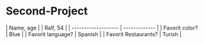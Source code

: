 # Second-Project

| Name, age |           | Ralf, 54      |
| -------------------   | ------------- |
| Favorit color?        | Blue          |
| Favorit language?     | Spanish       |
| Favorit Restaurants?  | Turish        |
